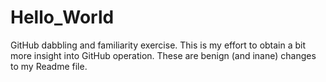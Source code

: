 # Hello_World
GitHub dabbling and familiarity exercise.
This is my effort to obtain a bit more insight into GitHub operation. 
These are benign (and inane) changes to my Readme file.
